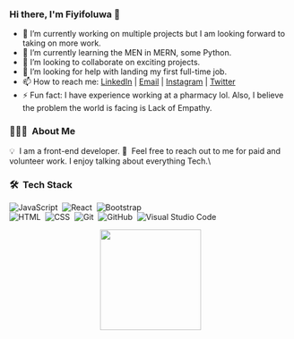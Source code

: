 ### Hi there, I'm Fiyifoluwa 👋

- 🔭 I’m currently working on multiple projects but I am looking forward to taking on more work.
- 🌱 I’m currently learning the MEN in MERN, some Python.
- 👯 I’m looking to collaborate on exciting projects.
- 🤔 I’m looking for help with landing my first full-time job.
- 📫 How to reach me: <a href="https://linkedin.com/in/FiyiDimeji">LinkedIn</a> | <a href="mailto:fiyifoluwa@outlook.com">Email</a> | <a href="https://instagram.com/fiyifoluwa">Instagram</a> |  <a href="https://twitter.com/fiyi_oladimeji">Twitter</a>
- ⚡ Fun fact: I have experience working at a pharmacy lol. Also, I believe the problem the world is facing is Lack of Empathy.

### 👨🏻‍💻 &nbsp;About Me

💡 &nbsp;I am a front-end developer.
💬 &nbsp;Feel free to reach out to me for paid and volunteer work. I enjoy talking about everything Tech.\

### 🛠 &nbsp;Tech Stack

![JavaScript](https://img.shields.io/badge/-JavaScript-05122A?style=flat&logo=javascript)&nbsp;
![React](https://img.shields.io/badge/-React-05122A?style=flat&logo=react)&nbsp;
![Bootstrap](https://img.shields.io/badge/-Bootstrap-05122A?style=flat&logo=bootstrap&logoColor=563D7C)\
![HTML](https://img.shields.io/badge/-HTML-05122A?style=flat&logo=HTML5)&nbsp;
![CSS](https://img.shields.io/badge/-CSS-05122A?style=flat&logo=CSS3&logoColor=1572B6)&nbsp;
![Git](https://img.shields.io/badge/-Git-05122A?style=flat&logo=git)&nbsp;
![GitHub](https://img.shields.io/badge/-GitHub-05122A?style=flat&logo=github)&nbsp;
![Visual Studio Code](https://img.shields.io/badge/-Visual%20Studio%20Code-05122A?style=flat&logo=visual-studio-code&logoColor=007ACC)&nbsp;

<p align="center">
<img height="180em" src="https://github-readme-stats-eight-theta.vercel.app/api/top-langs/?username=Fiyifoluwa&layout=compact&langs_count=8&theme=algolia"/>
</a>
</p>
